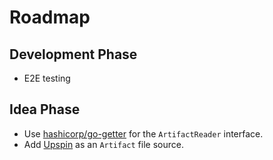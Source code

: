 # Roadmap

## Development Phase
- E2E testing

## Idea Phase
- Use [hashicorp/go-getter](https://github.com/hashicorp/go-getter) for the `ArtifactReader` interface.
- Add [Upspin](https://upspin.io/) as an `Artifact` file source.
